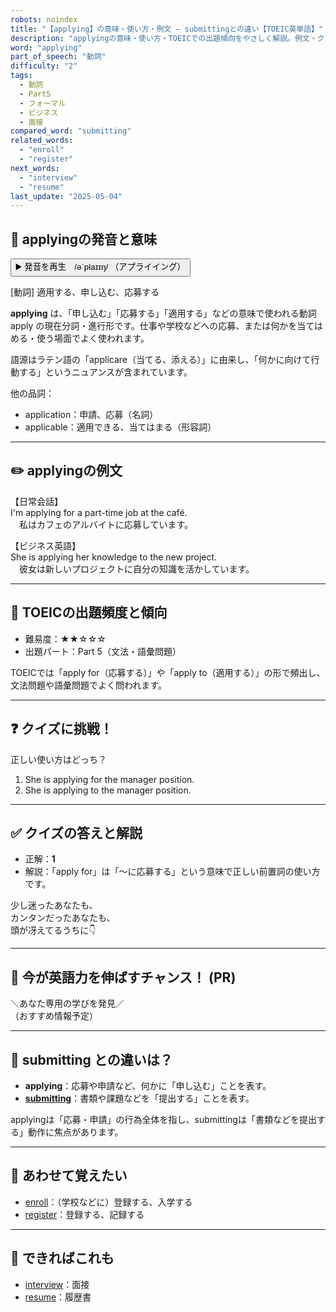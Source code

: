 ```yaml
---
robots: noindex
title: "【applying】の意味・使い方・例文 ― submittingとの違い【TOEIC英単語】"
description: "applyingの意味・使い方・TOEICでの出題傾向をやさしく解説。例文・クイズ付きでsubmittingとの違いもわかりやすく学べます。"
word: "applying"
part_of_speech: "動詞"
difficulty: "2"
tags:
  - 動詞
  - Part5
  - フォーマル
  - ビジネス
  - 面接
compared_word: "submitting"
related_words:
  - "enroll"
  - "register"
next_words:
  - "interview"
  - "resume"
last_update: "2025-05-04"
---
```


## 🔰 applyingの発音と意味

<button class="play-audio" onclick="playTTS('applying')">
  <span class="play-audio-main">
    ▶️ 発音を再生　/əˈplaɪɪŋ/
  </span>
  <span class="play-audio-sub">
    （アプライイング）
  </span>
</button>

[動詞] 適用する、申し込む、応募する

**applying** は、「申し込む」「応募する」「適用する」などの意味で使われる動詞 apply の現在分詞・進行形です。仕事や学校などへの応募、または何かを当てはめる・使う場面でよく使われます。

語源はラテン語の「applicare（当てる、添える）」に由来し、「何かに向けて行動する」というニュアンスが含まれています。

他の品詞：  
- application：申請、応募（名詞）
- applicable：適用できる、当てはまる（形容詞）

---

## ✏️ applyingの例文

【日常会話】  
I'm applying for a part-time job at the café.  
　私はカフェのアルバイトに応募しています。

【ビジネス英語】  
She is applying her knowledge to the new project.  
　彼女は新しいプロジェクトに自分の知識を活かしています。

---

## 🎯 TOEICの出題頻度と傾向

- 難易度：★★☆☆☆
- 出題パート：Part 5（文法・語彙問題）

TOEICでは「apply for（応募する）」や「apply to（適用する）」の形で頻出し、文法問題や語彙問題でよく問われます。

---

## ❓ クイズに挑戦！

正しい使い方はどっち？

1. She is applying for the manager position.  
2. She is applying to the manager position.

---

## ✅ クイズの答えと解説

- 正解：**1**
- 解説：「apply for」は「～に応募する」という意味で正しい前置詞の使い方です。

少し迷ったあなたも、  
カンタンだったあなたも、  
頭が冴えてるうちに👇️

---

## 🚀 今が英語力を伸ばすチャンス！ (PR)

<div class="info-center">
＼あなた専用の学びを発見／<br>  
（おすすめ情報予定）
</div>

---

## 🤔  submitting との違いは？

- **applying**：応募や申請など、何かに「申し込む」ことを表す。
- **[submitting](/word/submitting)**：書類や課題などを「提出する」ことを表す。

applyingは「応募・申請」の行為全体を指し、submittingは「書類などを提出する」動作に焦点があります。

---

## 🧩 あわせて覚えたい

- [enroll](/word/enroll)：（学校などに）登録する、入学する
- [register](/word/register)：登録する、記録する

---

## 📖 できればこれも

- [interview](/word/interview)：面接
- [resume](/word/resume)：履歴書

<!-- cvid: aid08_bid22 -->
